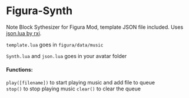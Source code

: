 # Figura-Synth
Note Block Sythesizer for Figura Mod, template JSON file included. Uses [json.lua by rxi](https://github.com/rxi/json.lua).

```template.lua``` goes in ```figura/data/music```

```Synth.lua``` and ```json.lua``` goes in your avatar folder

#### Functions:  
```play([filename])``` to start playing music and add file to queue  
```stop()``` to stop playing music
```clear()``` to clear the queue
